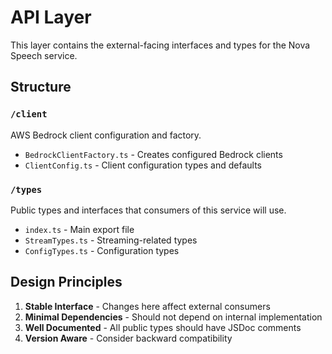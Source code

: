 # API Layer

This layer contains the external-facing interfaces and types for the Nova Speech service.

## Structure

### `/client`
AWS Bedrock client configuration and factory.
- `BedrockClientFactory.ts` - Creates configured Bedrock clients
- `ClientConfig.ts` - Client configuration types and defaults

### `/types`
Public types and interfaces that consumers of this service will use.
- `index.ts` - Main export file
- `StreamTypes.ts` - Streaming-related types
- `ConfigTypes.ts` - Configuration types

## Design Principles

1. **Stable Interface** - Changes here affect external consumers
2. **Minimal Dependencies** - Should not depend on internal implementation
3. **Well Documented** - All public types should have JSDoc comments
4. **Version Aware** - Consider backward compatibility
